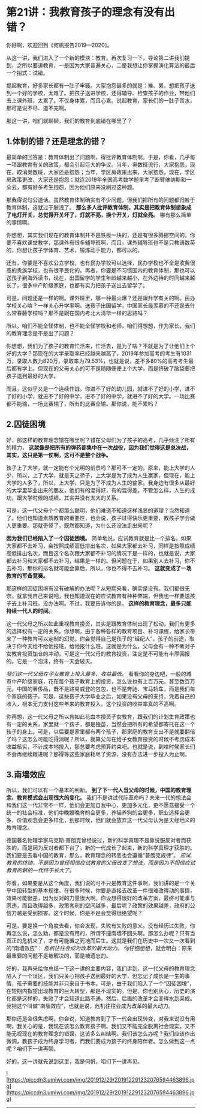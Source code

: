 # 第21讲：我教育孩子的理念有没有出错？

你好啊，欢迎回到《何帆报告2019—2020》。

从这一讲，我们进入了一个新的模块：教育。再次复习一下，导论第二讲我们提到，之所以要讲教育，一是因为大家普遍关心，二是我想让你掌握演化算法的最后一个招式：试错。

提起教育，好多家长都有一肚子牢骚。大家抱怨最多的就是：难、累。想把孩子送到一个好的学校，太难了。把孩子送进学校，还得辅导、检查孩子的作业，带他们去上课外班，太累了。不仅身体累，而且心累。说起教育，家长们的一肚子苦水，那可是说不尽、道不完啊。

那这一讲，咱们就聊聊，我们的教育到底错在哪里了？

## 1.体制的错？还是理念的错？

最简单的回答是：教育体制出了问题啊，得批评教育体制啊。于是，你看，几乎每一项跟教育有关的政策，都会引起巨大的争议。当年，奥数班流行，大家抱怨，现在，取消奥数班，大家还是抱怨；当年，学区房政策出来，大家抱怨，现在，学区房政策更改，大家还是抱怨；就连2019年全国高考数学题里考了断臂维纳斯和一朵云，都有好多考生抱怨，因为他们原来没刷过这种题。

那我得说句公道话。虽然教育体制确实有不少问题，但我们把所有的问题都归咎于教育体制，这就过于肤浅了。 **那么多人批评教育体制，其实是把教育体制想象成了电灯开关，总觉得开关坏了，灯就不亮，换个开关，灯就全亮。** 哪有那么简单的事情啊。

你想想，其实我们现在的教育体制并不是铁板一块的，还是有很多腾挪空间的。你要不喜欢课堂教学，那课外有很多辅导班啊，而且，课外辅导班也不是只教语数英的，你想让孩子学体育、艺术，锻炼动手能力，都可以的。

还有，你要是不喜欢公立学校，也有民办学校可以选择，民办学校也不全是收费很高的贵族学校，也有很平民化的。再者，你要是不习惯国内的教育体制，那也可以送孩子到海外读书，现在，出国留学的学生年龄越来越小，在外边待的时间越来越长了，很多中产阶级家庭，也都有实力把孩子送出去留学了。

可是，问题还是一样的啊。课外班里，哪一种最火爆？还是跟升学有关的啊。民办学校关心啥？一样关心升学率啊。送孩子出国留学，中国家长最羡慕的不还是去什么常春藤学校吗？那不是跟在国内考北大清华一样的思路吗？

所以，咱们不能全怪体制，也不能全怪学校和老师，咱们得想想，作为家长，我们的教育理念是不是出了问题？

你想想，我们为了孩子的教育忙活来，忙活去，是为了啥？不就是为了让他们上个好的大学？那现在的大学录取率已经越来越高了，2019年参加高考的考生有1031万，录取人数为820万，录取率为79.53%，也就是说，差不多80%的高考考生最后都有学上。但现在的父母关心的可不是随随便便上个大学，而是挤破了脑袋要把孩子送到最好的大学。

而且，这似乎又是一个连续作战。你进不了好的幼儿园，就进不了好的小学，进不了好的小学，就进不了好的中学，进不了好的中学，就进不了好的大学。一场比赛都不能输，一场比赛输了，所有的比赛全输。那你说，能不累吗？

## 2.囚徒困境

好，那这样的教育理念错在哪里呢？错在父母们为了孩子的高考，几乎倾注了所有的精力， **这就像是把所有的弹药都集中在一次战役，因为我们觉得这是总决战，其实，这只是第一仗啊，这可不是整个战争。**

孩子上了大学，就一定能有个光明的前景吗？那可不一定的。原来，能上大学的人少，所以，上了大学，就是天之骄子，上大学是为了成为人生赢家，但现在，能上大学的人多了，所以，上大学，只是为了不成为人生的输家。我身边有很多从最好的大学里毕业出来的朋友，他们有的混得好，有的混得差。不管怎么样，人生的成功，跟大学时候的成绩，其实并没有太大的关系。

可是，这一代父母个个都那么聪明，他们难道不知道这样浅显的道理？当然知道了。他们也知道素质教育的重要性，也会说，孩子过得快乐更重要，教孩子学会做人更重要。那就奇怪了，既然都知道，为什么还没法走出来呢？

 **因为我们已经陷入了一个囚徒困境。** 简单地说，应试教育就是比一个排名。如果大家都不去补习，会按照成绩高低排出名次，如果大家都去补习，同样是按照成绩高低排出名次，而且这个名次跟大家都不补习的情况下是一样的，也就是说，大家都去补习和大家都不去补习，结果是一样的。但问题在于，如果别人去补习，你不去补习，那你的排名就可能会靠后，所以，你也不得不去补习。 **这就变成了一场教育的军备竞赛。**

那这样的囚徒困境有没有破解的办法呢？从短期来看，确实是没有。我们都很无奈。就拿我自己来说吧，我也知道现在的应试教育有种种弊端，但我也一样要送孩子去上补习班。没办法啊。不过，我要告诉你的是， **这样的教育理念，最多只能持续一代人的时间。**

这一代父母之所以如此重视教育投资，其实是跟教育体制出现了松动，我们有更多的选择权有一定的关系。你想啊，由于各种各样的教育项目、补习课程，给家长带来了一种教育可以定制的幻觉。你会觉得自己是孩子的“经纪人”，孩子的前途，取决于你今天给不给他报班，给他报什么班。这就是为什么，父母会有一种不断对子女教育投资加仓的冲动。可是这一代父母的教育投资，注定是不可能有丰厚回报的。它是一个泡沫，终有一天会破灭。

 *我们这一代父母在子女教育上投入最多、收益最低。* 看看你的身边吧，一般的城市中产阶级家庭，花在每个孩子教育上的投资，怎么说也有上百万元，甚至数百万元。中国的奢侈品，既不是路易威登的包包，也不是奔驰、宝马轿车，而是我们每个家庭的孩子。可是，这些孩子大学毕业之后，如果没有父母的支持，凭着自己的收入，根本无力支付这些年来的教育投入。这个投资的收益率真的不高啊。

你再想，这一代父母之所以肯如此花血本投资子女教育，跟我们的计划生育政策也有一定的关系，家里就一个孩子，都是独苗，当然会把所有的希望都寄托在这一个孩子的身上。可是，以后要是家里都有两个孩子，那家庭的教育支出不是就要翻倍了吗？这怎么可能吃得消呢？所以，就算父母在给子女教育投资的时候不考虑成本收益核实，不计成本地投入，那总要考虑预算约束吧。也就是说，到啥时候家长们不会再继续跟进呢？那得等这些家庭耗尽了资源，没有办法进一步投入为止啊。

## 3.南墙效应

所以，我们可以有一个基本的判断。 **到了下一代人当父母的时候，中国的教育理念、教育模式会出现很大的变化。** 我们不是讲过代际革命吗？未来一代的想法会和我们这一代非常不一样，他们会更加自我中心，更加多元化，更不愿意接受一个统一的社会标准，他们中晚婚晚育的会更多，养猫养狗的会更多，职业选择会更多，价值观念会更多样化，到那时候，他们就会放弃这一代父母认为是天经地义的教育理念。

德国著名物理学家马克斯·普朗克曾经说过，新的科学真理不是靠说服反对者而获胜的，而是因为反对者都下台了，新的一代成长了起来，新的科学真理才获胜的。我们要是去看中国的教育，那么，教育理念的转变也会遵循“普朗克规律”。 *应试教育的终结，不是因为曾经相信应试教育的父母改变了想法，而是因为不相信应试教育的新的一代终于长大了。*

你看，如果要是从这个角度，我们说的可不只是教育这件事啊，我们讲的是一个关乎中国转型的基本规律。在很多时候，你要是直接去改革一件很难改得动的事情，效果可能很差，因为反对的力量很大啊。你设想得很好的改革方案，最终可能事与愿违，而且改得越多，政策套利的空间越多，最后呢？政策的效果越差，政府的公信力越是受到损害。这个时候，你是不是会觉得很绝望呢？

可是，要是换一个角度去看，你会发现，失败有失败的意义。没有经历过失败，你再怎么说，怎么劝，都是没有用的，所谓不撞南墙不回头啊。那怎么办呢？只有当真正的危机来了，才有可能置之死地而后生。这就是我们在历史中一次又一次看到的“南墙效应”： *危机往往会成为改革的最大动力。* 你仔细想想，就会明白：原来最重要的问题不是被解决的，而是被遗忘的。

好的，我再来给你总结一下这一讲的主要内容，我们讲到，这一代父母的教育理念陷入了一个误区，我们只关心把孩子送到最好的大学，但忘记了成长是一生的事情，孩子需要的技能并非只来自于书本。可是，由于我们陷入了一个“囚徒困境”，在短期内指望出现教育的巨大转型，那是不现实的。但是，你也别灰心，历史的演化都是这样的，失败了才会知道此路不通，然后，后面的改革才会变得水到渠成。我把这个叫做“南墙效应”，也就是说，危机往往会成为改革的最大动力。

那你还是会很焦虑啊。你会说，知道教育到了下一代会出现转变，对我来说没有用啊，我关心的是，我现在该怎么教育孩子啊。我们又不能完全脱离社会现实，又不能无视现在的教育理念的错误，这该多么纠结啊。我们该怎么办呢？我们应该作出微调，教孩子成为终身学习者，而我们要成为孩子的终身陪伴者。怎么做到这一点呢？咱们下一讲再聊。

好的，这一讲就先说到这里，我是何帆，咱们下一讲再见。

![https://piccdn3.umiwi.com/img/201912/29/201912291232076594463896.jpg](https://piccdn3.umiwi.com/img/201912/29/201912291232076594463896.jpg)

---
